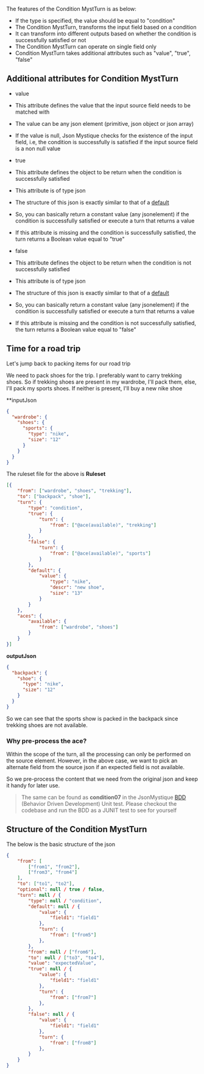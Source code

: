 The features of the Condition MystTurn is as below:

* If the type is specified, the value should be equal to "condition"
* The Condition MystTurn, transforms the input field based on a condition
* It can transform into different outputs based on whether the condition is successfully satisfied or not
* The Condition MystTurn can operate on single field only
* Condition MystTurn takes additional attributes such as "value", "true", "false"

## Additional attributes for Condition MystTurn

* value
 * This attribute defines the value that the input source field needs to be matched with
 * The value can be any json element (primitive, json object or json array)
 * If the value is null, Json Mystique checks for the existence of the input field, i.e, the condition is successfully is satisfied if the input source field is a non null value

* true
 * This attribute defines the object to be return when the condition is successfully satisfied
 * This attribute is of type json
 * The structure of this json is exactly similar to that of a [default](https://github.com/balajeetm/json-mystique/wiki/Attribute-Turn#the-structure-of-default)
 * So, you can basically return a constant value (any jsonelement) if the condition is successfully satisfied or execute a turn that returns a value
* If this attribute is missing and the condition is successfully satisfied, the turn returns a Boolean value equal to "true"


* false
 * This attribute defines the object to be return when the condition is not successfully satisfied
 * This attribute is of type json
 * The structure of this json is exactly similar to that of a [default](https://github.com/balajeetm/json-mystique/wiki/Attribute-Turn#the-structure-of-default)
 * So, you can basically return a constant value (any jsonelement) if the condition is successfully satisfied or execute a turn that returns a value
* If this attribute is missing and the condition is not successfully satisfied, the turn returns a Boolean value equal to "false"

## Time for a road trip 
Let's jump back to packing items for our road trip

We need to pack shoes for the trip. I preferably want to carry trekking shoes. So if trekking shoes are present in my wardrobe, I'll pack them, else, I'll pack my sports shoes. If neither is present, I'll buy a new nike shoe

**inputJson
```json
{
  "wardrobe": {
    "shoes": {
      "sports": {
        "type": "nike",
        "size": "12"
      }
    }
  }
}
```


The ruleset file for the above is
**Ruleset**
```json
[{
	"from": ["wardrobe", "shoes", "trekking"],
	"to": ["backpack", "shoe"],
	"turn": {
		"type": "condition",
		"true": {
			"turn": {
				"from": ["@ace(available)", "trekking"]
			}
		},
		"false": {
			"turn": {
				"from": ["@ace(available)", "sports"]
			}
		},
		"default": {
			"value": {
				"type": "nike",
				"descr": "new shoe",
				"size": "13"
			}
		}
	},
	"aces": {
		"available": {
			"from": ["wardrobe", "shoes"]
		}
	}
}]
```

**outputJson**
```json
{
  "backpack": {
    "shoe": {
      "type": "nike",
      "size": "12"
    }
  }
}
```

So we can see that the sports show is packed in the backpack since trekking shoes are not available.

### Why pre-process the ace?

Within the scope of the turn, all the processing can only be performed on the source element. However, in the above case, we want to pick an alternate field from the source json if an expected field is not available.

So we pre-process the content that we need from the original json and keep it handy for later use.

> The same can be found as **condition07** in the JsonMystique [BDD](https://github.com/balajeetm/json-mystique/blob/master/json-mystique-libs/json-mystique/src/test/java/com/balajeetm/mystique/core/JsonMystiquePositiveBDD.java) (Behavior Driven Development) Unit test. Please checkout the codebase and run the BDD as a JUNIT test to see for yourself

## Structure of the Condition MystTurn

The below is the basic structure of the json

```json
{
	"from": [
		["from1", "from2"],
		["from3", "from4"]
	],
	"to": ["to1", "to2"],
	"optional": null / true / false,
	"turn": null / {
		"type": null / "condition",
		"default": null / {
			"value": {
				"field1": "field1"
			},
			"turn": {
				"from": ["from5"]
			},
		},
		"from": null / ["from6"],
		"to": null / ["to3", "to4"],
		"value": "expectedValue",
		"true": null / {
			"value": {
				"field1": "field1"
			},
			"turn": {
				"from": ["from7"]
			},
		},
		"false": null / {
			"value": {
				"field1": "field1"
			},
			"turn": {
				"from": ["from8"]
			},
		}
	}
}
```